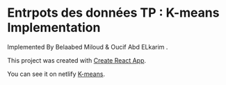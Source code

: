 # Entrpots des données TP : K-means Implementation

Implemented By Belaabed Miloud & Oucif Abd ELkarim .

This project was created with [Create React App](https://github.com/facebook/create-react-app).

You can see it on netlify [K-means](https://duckduckgo.com "The best search engine for privacy").



